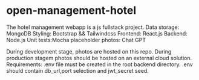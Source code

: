 # open-management-hotel

The hotel management webapp is a js fullstack project. 
Data storage: MongoDB
Styling: Bootstrap && Tailwindcss
Frontend: React.js
Backend: Node.js
Unit tests:Mocha
placeholder photos: Chat GPT

During development stage, photos are hosted on this repo.
During production stagem photos should be hosted on an external cloud solution.
Requirements:
.env file must be created in the root backend directory. .env should contain db_url,port selection and jwt_secret seed.
